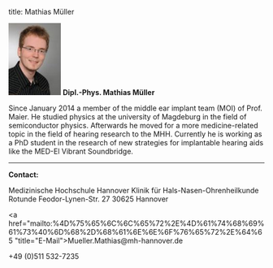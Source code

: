 title: Mathias Müller

![Picture Hannes Maier](MMU.jpg) **Dipl.-Phys. Mathias Müller**


Since January 2014 a member of the middle ear implant team (MOI) of Prof. Maier.
He studied physics at the university of Magdeburg in the field of semiconductor physics. Afterwards he
moved for a more medicine-related topic in the field of hearing research to the MHH.
Currently he is working as a PhD student in the research of new strategies for implantable hearing aids like the MED-El Vibrant Soundbridge.
***


**Contact:**

Medizinische Hochschule Hannover
Klinik für Hals-Nasen-Ohrenheilkunde
Rotunde
Feodor-Lynen-Str. 27
30625 Hannover

<a href="&#x6d;&#x61;&#x69;&#x6c;&#x74;&#x6f;&#x3a;%4D%75%65%6C%6C%65%72%2E%4D%61%74%68%69%61%73%40%6D%68%2D%68%61%6E%6E%6F%76%65%72%2E%64%65 "title="&#x45;&#x2d;&#x4d;&#x61;&#x69;&#x6c;">&#x4d;&#x75;&#x65;&#x6c;&#x6c;&#x65;&#x72;&#x2e;&#x4d;&#x61;&#x74;&#x68;&#x69;&#x61;&#x73;&#x40;&#x6d;&#x68;&#x2d;&#x68;&#x61;&#x6e;&#x6e;&#x6f;&#x76;&#x65;&#x72;&#x2e;&#x64;&#x65;</a>

+49 (0)511 532-7235